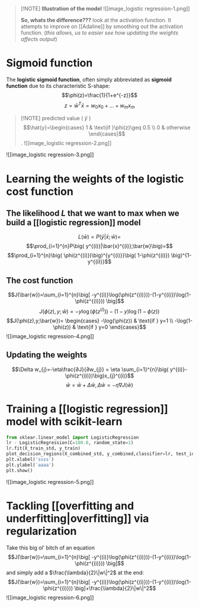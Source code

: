 > [!NOTE] **Illustration of the model**
> ![[image_logistic regression-1.png]]
> 
> **So, whats the difference???**
> look at the activation function. It attempts to improve on [[Adaline]] by smoothing out the activation function. (*this allows, us to easier see how updating the weights affects output*)

# Sigmoid function
The **logistic sigmoid function**, often simply abbreviated as **sigmoid function** due to its characteristic S-shape: $$\phi(z)=\frac{1}{1+e^{-z}}$$
$$z=\bar{w}^{T}\bar{x}=w_{0}x_{0}+\dots+w_{m}x_{m}$$

> [!NOTE] predicted value ( $\hat{y}$ )
> $$\hat{y}=\begin{cases}
1 & \text{if }\phi(z)\geq 0.5 \\
0 & otherwise
\end{cases}$$
. 
![[image_logistic regression-2.png]]

![[image_logistic regression-3.png]]

# Learning the weights of the logistic cost function

## The likelihood $L$ that we want to max when we build a [[logistic regression]] model
$$L(\bar{w})=P(\bar{y}|\bar{x};\bar{w})=$$
$$\prod_{i=1}^{n}P\big( y^{(i)}|\bar{x}^{(i)};\bar{w}\big)=$$
$$\prod_{i=1}^{n}\big( \phi(z^{(i)})\big)^{y^{(i)}}\big( 1-\phi(z^{(i)}) \big)^{1-y^{(i)}}$$

## The cost function
$$J(\bar{w})=\sum_{i=1}^{n}\big[ -y^{(i)}\log(\phi(z^{(i)}))-(1-y^{(i)})\log(1-\phi(z^{(i)})) \big]$$
$$J(\phi(z),y;\bar{w})= -y\log(\phi(z^{(i)}))-(1-y)\log(1-\phi(z))$$
$$J(\phi(z),y;\bar{w})= \begin{cases}
-\log(\phi(z)) & \text{if } y=1 \\
-\log(1-\phi(z)) & \text{if } y=0
\end{cases}$$
![[image_logistic regression-4.png]]
## Updating the weights
$$\Delta w_{j}=-\eta\frac{∂J}{∂w_{j}} = \eta \sum_{i=1}^{n}\big( y^{(i)}-\phi(z^{(i)})\big)x_{j}^{(i)}$$
$$\bar{w}=\bar{w}+\Delta \bar{w}, \Delta \bar{w}=-\eta \nabla J(\bar{w})$$

# Training a [[logistic regression]] model with scikit-learn
```Python
from sklear.linear_model import LogisticRegression
lr - LogisticRegression(C=100.0, random_state=1)
lr.fit(X_train_std, y_train)
plot_decision_regions(X_combined_std, y_combined,classifier=lr, test_idx=range(105,150))
plt.xlabel('ssss')
plt.ylabel('aaaa')
plt.show()
```
![[image_logistic regression-5.png]]

# Tackling [[overfitting and underfitting|overfitting]] via regularization

Take this big ol' bitch of an equation $$J(\bar{w})=\sum_{i=1}^{n}\big[ -y^{(i)}\log(\phi(z^{(i)}))-(1-y^{(i)})\log(1-\phi(z^{(i)})) \big]$$
and simply add a $\frac{\lambda}{2}\|w\|^2$ at the end:
$$J(\bar{w})=\sum_{i=1}^{n}\big[ -y^{(i)}\log(\phi(z^{(i)}))-(1-y^{(i)})\log(1-\phi(z^{(i)})) \big]+\frac{\lambda}{2}\|w\|^2$$
![[image_logistic regression-6.png]]